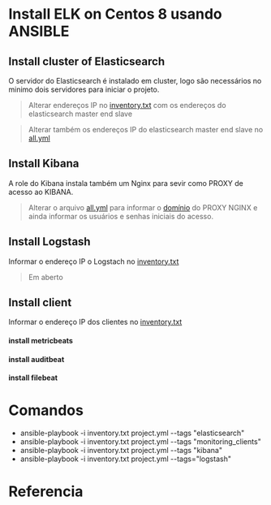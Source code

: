 # Install ELK on Centos 8 usando ANSIBLE 

## Install cluster of Elasticsearch

O servidor do Elasticsearch é instalado em cluster, logo são necessários no minimo dois servidores para iniciar o projeto.

> Alterar endereços IP no [inventory.txt](https://github.com/laurobmb/elkcentos8/blob/main/inventory.txt) com os endereços do elasticsearch master end slave 

> Alterar também os endereços IP do elasticsearch master end slave no [all.yml](https://github.com/laurobmb/elkcentos8/blob/main/group_vars/all.yml)

## Install Kibana

A role do Kibana instala também um Nginx para sevir como PROXY de acesso ao KIBANA. 


> Alterar o arquivo [all.yml](https://github.com/laurobmb/elkcentos8/blob/main/group_vars/all.yml) para informar o [domínio](https://github.com/laurobmb/elkcentos8/blob/main/group_vars/all.yml) do PROXY NGINX e ainda informar os usuários e senhas iniciais do acesso.

## Install Logstash

Informar o endereço IP o Logstach no [inventory.txt](https://github.com/laurobmb/elkcentos8/blob/main/inventory.txt)

>Em aberto 

## Install client

Informar o endereço IP dos clientes no [inventory.txt](https://github.com/laurobmb/elkcentos8/blob/main/inventory.txt)

#### install metricbeats
#### install auditbeat
#### install filebeat

# Comandos 

* ansible-playbook -i inventory.txt project.yml --tags "elasticsearch"
* ansible-playbook -i inventory.txt project.yml --tags "monitoring_clients"
* ansible-playbook -i inventory.txt project.yml --tags "kibana"
* ansible-playbook -i inventory.txt project.yml --tags="logstash"


# Referencia
